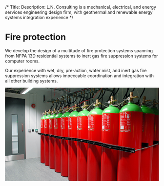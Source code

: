/*
Title: 
Description: L.N. Consulting is a mechanical, electrical, and energy services engineering design firm, with geothermal and renewable energy systems integration experience
*/

# Fire protection

<div>
	<div class="row">
		<div class="col-md-6" >
			<div class="well" >
				<p>
					We develop the design of a multitude of fire protection systems spanning from NFPA 13D residential systems to inert gas fire suppression systems for computer rooms. 
				</p>
				<p>
					Our experience with wet, dry, pre-action, water mist, and inert gas fire suppression systems allows impeccable coordination and integration with all other building systems.
				</p>
			</div>
		</div>
		<div class="col-md-6" >
			<img class="img-responsive img-rounded" src="/files/data_center_fire_suppression.jpg" >
		</div>
	</div>
</div>